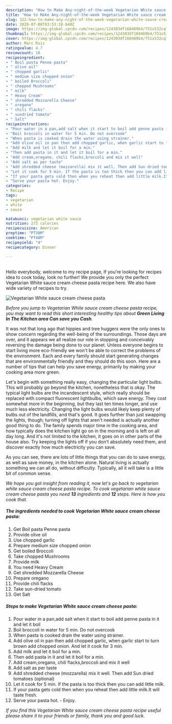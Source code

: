 ```yaml
---
description: "How to Make Any-night-of-the-week Vegetarian White sauce cream cheese pasta"
title: "How to Make Any-night-of-the-week Vegetarian White sauce cream cheese pasta"
slug: 322-how-to-make-any-night-of-the-week-vegetarian-white-sauce-cream-cheese-pasta
date: 2020-07-08T03:53:18.640Z
image: https://img-global.cpcdn.com/recipes/124303df168469b4/751x532cq70/vegetarian-white-sauce-cream-cheese-pasta-recipe-main-photo.jpg
thumbnail: https://img-global.cpcdn.com/recipes/124303df168469b4/751x532cq70/vegetarian-white-sauce-cream-cheese-pasta-recipe-main-photo.jpg
cover: https://img-global.cpcdn.com/recipes/124303df168469b4/751x532cq70/vegetarian-white-sauce-cream-cheese-pasta-recipe-main-photo.jpg
author: Marc Ruiz
ratingvalue: 4.7
reviewcount: 10
recipeingredient:
- " Boil pasta Penne pasta"
- " olive oil"
- " chopped garlic"
- " medium size chopped onion"
- " boiled Broccoli"
- " chopped Mushrooms"
- " milk"
- " Heavy Cream"
- " shredded Mozzarella Cheese"
- " oregano"
- " chili flacks"
- " sundried tomato"
- " Salt"
recipeinstructions:
- "Pour water in a pan,add salt when it start to boil add penne pasta in it and let it boil"
- "Boil broccoli in water for 5 min. Do not overcook"
- "When pasta is cooked drain the water using strainer."
- "Add olive oil in pan then add chopped garlic, when garlic start to turn brown add chopped onion. And let it cook for 3 min."
- "Add milk and let it boil for a min."
- "Then add pasta in it and let it boil for a min."
- "Add cream,oregano, chili flacks,broccoli and mix it well"
- "Add salt as per taste"
- "Add shredded cheese (mozzarella) mix it well. Then add Sun dried tomatoes (optional)"
- "Let it cook for 5 min. If the pasta is too thick then you can add little milk."
- "If your pasta gets cold then when you reheat then add little milk.It will taste fresh."
- "Serve your pasta hot. Enjoy."
categories:
- Recipe
tags:
- vegetarian
- white
- sauce

katakunci: vegetarian white sauce 
nutrition: 273 calories
recipecuisine: American
preptime: "PT38M"
cooktime: "PT48M"
recipeyield: "4"
recipecategory: Dinner

---
```

<br>
Hello everybody, welcome to my recipe page, If you're looking for recipes idea to cook today, look no further! We provide you only the perfect Vegetarian White sauce cream cheese pasta recipe here. We also have wide variety of recipes to try.
<br>


![Vegetarian White sauce cream cheese pasta](https://img-global.cpcdn.com/recipes/124303df168469b4/751x532cq70/vegetarian-white-sauce-cream-cheese-pasta-recipe-main-photo.jpg)

<i>Before you jump to Vegetarian White sauce cream cheese pasta recipe, you may want to read this short interesting healthy tips about 
<strong>Green Living In The Kitchen area Can save you Cash</strong>.</i>
</br>

It was not that long ago that hippies and tree huggers were the only ones to show concern regarding the well-being of the surroundings. Those days are over, and it appears we all realize our role in stopping and conceivably reversing the damage being done to our planet. Unless everyone begins to start living more eco-friendly we won't be able to correct the problems of the environment. Each and every family should start generating changes that are environmentally friendly and they should do this soon. Here are a number of tips that can help you save energy, primarily by making your cooking area more green.

Let's begin with something really easy, changing the particular light bulbs. This will probably go beyond the kitchen, nonetheless that is okay. The typical light bulbs are the incandescent style, which really should be replaced with compact fluorescent lightbulbs, which save energy. They cost somewhat more in the beginning, but they last ten times longer, and use much less electricity. Changing the light bulbs would likely keep plenty of bulbs out of the landfills, and that's good. It goes further than just swapping the lights, though; turning off lights that aren't needed is actually another good thing to do. The family spends major time in the cooking area, and how typically does the kitchen light go on in the morning and is left on all day long. And it's not limited to the kitchen, it goes on in other parts of the house also. Try keeping the lights off if you don't absolutely need them, and discover exactly how much electricity you can save.

As you can see, there are lots of little things that you can do to save energy, as well as save money, in the kitchen alone. Natural living is actually something we can all do, without difficulty. Typically, all it will take is a little bit of common sense.


<i>We hope you got insight from reading it, now let's go back to vegetarian white sauce cream cheese pasta recipe. To cook vegetarian white sauce cream cheese pasta you need <strong>13</strong> ingredients and <strong>12</strong> steps. Here is how you cook that.
</i>

##### The ingredients needed to cook Vegetarian White sauce cream cheese pasta:

1. Get  Boil pasta Penne pasta
1. Provide  olive oil
1. Use  chopped garlic
1. Prepare  medium size chopped onion
1. Get  boiled Broccoli
1. Take  chopped Mushrooms
1. Provide  milk
1. You need  Heavy Cream
1. Get  shredded Mozzarella Cheese
1. Prepare  oregano
1. Provide  chili flacks
1. Take  sun-dried tomato
1. Get  Salt


##### Steps to make Vegetarian White sauce cream cheese pasta:

1. Pour water in a pan,add salt when it start to boil add penne pasta in it and let it boil
1. Boil broccoli in water for 5 min. Do not overcook
1. When pasta is cooked drain the water using strainer.
1. Add olive oil in pan then add chopped garlic, when garlic start to turn brown add chopped onion. And let it cook for 3 min.
1. Add milk and let it boil for a min.
1. Then add pasta in it and let it boil for a min.
1. Add cream,oregano, chili flacks,broccoli and mix it well
1. Add salt as per taste
1. Add shredded cheese (mozzarella) mix it well. Then add Sun dried tomatoes (optional)
1. Let it cook for 5 min. If the pasta is too thick then you can add little milk.
1. If your pasta gets cold then when you reheat then add little milk.It will taste fresh.
1. Serve your pasta hot. - Enjoy.


<i>If you find this Vegetarian White sauce cream cheese pasta recipe useful please share it to your friends or family, thank you and good luck.</i>
